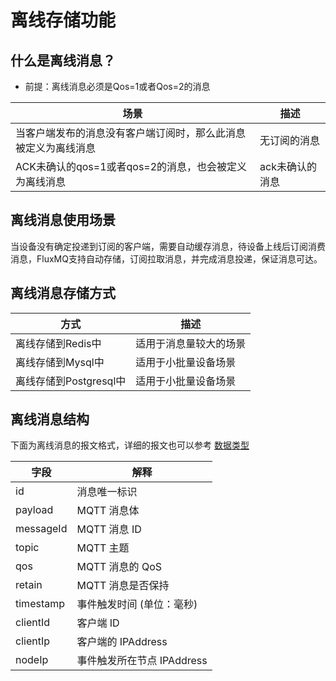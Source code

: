 # 离线存储功能

## 什么是离线消息？

- 前提：离线消息必须是Qos=1或者Qos=2的消息

| **场景**  | **描述**    |
|---------|-----------|
| 当客户端发布的消息没有客户端订阅时，那么此消息被定义为离线消息      | 无订阅的消息    |
| ACK未确认的qos=1或者qos=2的消息，也会被定义为离线消息 | ack未确认的消息 |

## 离线消息使用场景

当设备没有确定投递到订阅的客户端，需要自动缓存消息，待设备上线后订阅消费消息，FluxMQ支持自动存储，订阅拉取消息，并完成消息投递，保证消息可达。

## 离线消息存储方式

| **方式**           | **描述**      |
|------------------|-------------|
| 离线存储到Redis中      | 适用于消息量较大的场景 |
| 离线存储到Mysql中      | 适用于小批量设备场景  |
| 离线存储到Postgresql中 | 适用于小批量设备场景   |


## 离线消息结构

下面为离线消息的报文格式，详细的报文也可以参考 [数据类型](../rule/EVENT.md)

| **字段**    | **解释**              |
|-----------|---------------------|
| id        | 消息唯一标识              |
| payload   | MQTT 消息体            |
| messageId | MQTT 消息 ID          |
| topic     | MQTT 主题             |
| qos       | MQTT 消息的 QoS        |
| retain    | MQTT 消息是否保持         |
| timestamp | 事件触发时间 (单位：毫秒)      |
| clientId  | 客户端 ID              |
| clientIp  | 客户端的 IPAddress      |
| nodeIp    | 事件触发所在节点 IPAddress  |


